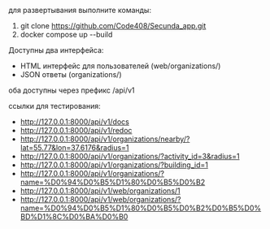 для развертывания выполните команды: 
1. git clone https://github.com/Code408/Secunda_app.git
2. docker compose up --build

Доступны два интерфейса:
- HTML интерфейс для пользователей (web/organizations/)
- JSON ответы (organizations/)

оба доступны через префикс /api/v1

ссылки для тестирования:
- http://127.0.0.1:8000/api/v1/docs
- http://127.0.0.1:8000/api/v1/redoc
- http://127.0.0.1:8000/api/v1/organizations/nearby/?lat=55.77&lon=37.6176&radius=1
- http://127.0.0.1:8000/api/v1/organizations/?activity_id=3&radius=1
- http://127.0.0.1:8000/api/v1/organizations/?building_id=1
- http://127.0.0.1:8000/api/v1/organizations/?name=%D0%94%D0%B5%D1%80%D0%B5%D0%B2
- http://127.0.0.1:8000/api/v1/web/organizations/1
- http://127.0.0.1:8000/api/v1/web/organizations/?name=%D0%94%D0%B5%D1%80%D0%B5%D0%B2%D0%B5%D0%BD%D1%8C%D0%BA%D0%B0
